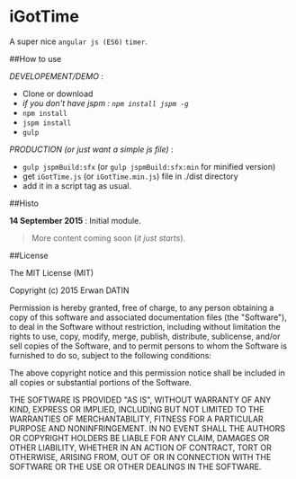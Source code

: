 iGotTime 
======

A super nice `angular js (ES6)` `timer`.

##How to use

*DEVELOPEMENT/DEMO* :
- Clone or download
- *if you don't have jspm : `npm install jspm -g`*
- `npm install`
- `jspm install`
- `gulp`

*PRODUCTION (or just want a simple js file)* :
- `gulp jspmBuild:sfx` (or `gulp jspmBuild:sfx:min` for minified version)
- get `iGotTime.js` (or `iGotTime.min.js`) file in ./dist directory
- add it in a script tag as usual.

##Histo

**14 September 2015** : Initial module.

>More content coming soon (*it just starts*).

 
##License

The MIT License (MIT)

Copyright (c) 2015 Erwan DATIN

Permission is hereby granted, free of charge, to any person obtaining a copy
of this software and associated documentation files (the "Software"), to deal
in the Software without restriction, including without limitation the rights
to use, copy, modify, merge, publish, distribute, sublicense, and/or sell
copies of the Software, and to permit persons to whom the Software is
furnished to do so, subject to the following conditions:

The above copyright notice and this permission notice shall be included in
all copies or substantial portions of the Software.

THE SOFTWARE IS PROVIDED "AS IS", WITHOUT WARRANTY OF ANY KIND, EXPRESS OR
IMPLIED, INCLUDING BUT NOT LIMITED TO THE WARRANTIES OF MERCHANTABILITY,
FITNESS FOR A PARTICULAR PURPOSE AND NONINFRINGEMENT. IN NO EVENT SHALL THE
AUTHORS OR COPYRIGHT HOLDERS BE LIABLE FOR ANY CLAIM, DAMAGES OR OTHER
LIABILITY, WHETHER IN AN ACTION OF CONTRACT, TORT OR OTHERWISE, ARISING FROM,
OUT OF OR IN CONNECTION WITH THE SOFTWARE OR THE USE OR OTHER DEALINGS IN
THE SOFTWARE.

